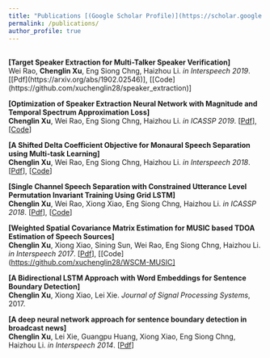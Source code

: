```yaml
---
title: "Publications [(Google Scholar Profile)](https://scholar.google.com.sg/citations?user=Ww8tQKAAAAAJ&hl=en)"
permalink: /publications/
author_profile: true
---
```

<br>
<b>[Target Speaker Extraction for Multi-Talker Speaker Verification]</b> <br> 
Wei Rao, <b>Chenglin Xu</b>, Eng Siong Chng, Haizhou Li.
<i>in Interspeech 2019</i>. [[Pdf](https://arxiv.org/abs/1902.02546)], [[Code](https://github.com/xuchenglin28/speaker_extraction)]

<b>[Optimization of Speaker Extraction Neural Network with Magnitude and Temporal Spectrum Approximation Loss]</b> <br> 
<b>Chenglin Xu</b>, Wei Rao, Eng Siong Chng, Haizhou Li.
<i>in ICASSP 2019</i>. [[Pdf](https://ieeexplore.ieee.org/abstract/document/8683874)], [[Code](https://github.com/xuchenglin28/speaker_extraction)]

<b>[A Shifted Delta Coefficient Objective for Monaural Speech Separation using Multi-task Learning]</b> <br> 
<b>Chenglin Xu</b>, Wei Rao, Eng Siong Chng, Haizhou Li.
<i>in Interspeech 2018</i>. [[Pdf](https://www.isca-speech.org/archive/Interspeech_2018/pdfs/1150.pdf)], [[Code](https://github.com/xuchenglin28/speech_separation)]

<b>[Single Channel Speech Separation with Constrained Utterance Level Permutation Invariant Training Using Grid LSTM]</b> <br> 
<b>Chenglin Xu</b>, Wei Rao, Xiong Xiao, Eng Siong Chng, Haizhou Li.
<i>in ICASSP 2018</i>. [[Pdf](https://ieeexplore.ieee.org/document/8462471)], [[Code](https://github.com/xuchenglin28/speech_separation)]

<b>[Weighted Spatial Covariance Matrix Estimation for MUSIC based TDOA Estimation of Speech Sources]</b> <br> 
<b>Chenglin Xu</b>, Xiong Xiao, Sining Sun, Wei Rao, Eng Siong Chng, Haizhou Li.
<i>in Interspeech 2017</i>. [[Pdf](https://www.isca-speech.org/archive/Interspeech_2017/pdfs/0199.PDF)], [[Code](https://github.com/xuchenglin28/WSCM-MUSIC]

<b>[A Bidirectional LSTM Approach with Word Embeddings for Sentence Boundary Detection]</b> <br> 
<b>Chenglin Xu</b>, Xiong Xiao, Lei Xie.
<i>Journal of Signal Processing Systems</i>, 2017.

<b>[A deep neural network approach for sentence boundary detection in broadcast news]</b> <br> 
<b>Chenglin Xu</b>, Lei Xie, Guangpu Huang, Xiong Xiao, Eng Siong Chng, Haizhou Li.
<i>in Interspeech 2014</i>. [[Pdf](https://www.isca-speech.org/archive/archive_papers/interspeech_2014/i14_2887.pdf)]
